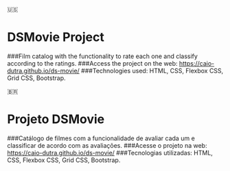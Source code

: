 🇺🇸
# DSMovie Project
###Film catalog with the functionality to rate each one and classify according to the ratings.
###Access the project on the web: https://caio-dutra.github.io/ds-movie/
###Technologies used: HTML, CSS, Flexbox CSS, Grid CSS, Bootstrap.


🇧🇷
# Projeto DSMovie
###Catálogo de filmes com a funcionalidade de avaliar cada um e classificar de acordo com as avaliações.
###Acesse o projeto na web: https://caio-dutra.github.io/ds-movie/
###Tecnologias utilizadas: HTML, CSS, Flexbox CSS, Grid CSS, Bootstrap.





